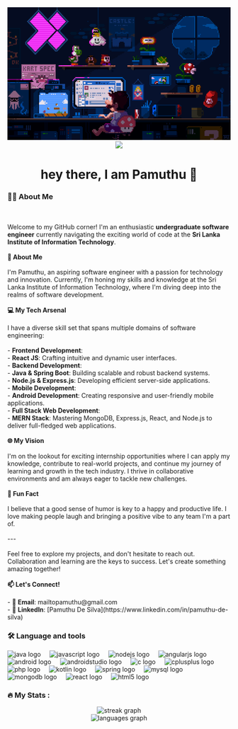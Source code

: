 <div align="center">
  <img  height="300" src="https://github.com/Pamuthu-De-Silva/Pamuthu-De-Silva/blob/8fd3d94c38d11b2cb82612f57a5a11c9ad938525/mario.gif" />
</div>

<div align="center">
  

</div>

<div align="center">
  <img src="https://visitor-badge.laobi.icu/badge?page_id=Pamuthu-De-Silva.Pamuthu-De-Silva&" />
</div>

<h1 align="center">hey there, I am Pamuthu 👋</h1>

<h3 align="left">👩‍💻  About Me</h3>

<p align="left"><br><br>Welcome to my GitHub corner! I'm an enthusiastic <b>undergraduate software engineer</b> currently navigating the exciting world of code at the <b>Sri Lanka Institute of Information Technology</b>. <br><br><b>🚀 About Me</b><br><br>I'm Pamuthu, an aspiring software engineer with a passion for technology and innovation. Currently, I'm honing my skills and knowledge at the Sri Lanka Institute of Information Technology, where I'm diving deep into the realms of software development.<br><br>
<b>💻 My Tech Arsenal</b><br><br>I have a diverse skill set that spans multiple domains of software engineering:<br><br>- <b>Frontend Development</b>: <br>  - <b>React JS</b>: Crafting intuitive and dynamic user interfaces.<br>- <b>Backend Development</b>: <br>  - <b>Java & Spring Boot</b>: Building scalable and robust backend systems.<br>  - <b>Node.js & Express.js</b>: Developing efficient server-side applications.<br>- <b>Mobile Development</b>: <br>  - <b>Android Development</b>: Creating responsive and user-friendly mobile applications.<br>- <b>Full Stack Web Development</b>: <br>  - <b>MERN Stack</b>: Mastering MongoDB, Express.js, React, and Node.js to deliver full-fledged web applications.<br><br>
<b>🌐 My Vision</b><br><br>I'm on the lookout for exciting internship opportunities where I can apply my knowledge, contribute to real-world projects, and continue my journey of learning and growth in the tech industry. I thrive in collaborative environments and am always eager to tackle new challenges.<br><br>
<b>🎉 Fun Fact</b><br><br>I believe that a good sense of humor is key to a happy and productive life. I love making people laugh and bringing a positive vibe to any team I'm a part of. <br><br>---<br><br>Feel free to explore my projects, and don't hesitate to reach out. Collaboration and learning are the keys to success. Let's create something amazing together!<br><br><b>📫 Let's Connect!</b><br><br>- 📧 <b>Email</b>: mailtopamuthu@gmail.com<br>- 💼 <b>LinkedIn</b>: [Pamuthu De Silva](https://www.linkedin.com/in/pamuthu-de-silva)</p>

<h3 align="left">🛠 Language and tools</h3>

<div align="left">
  <img src="https://cdn.jsdelivr.net/gh/devicons/devicon/icons/java/java-original.svg" height="40" alt="java logo" />
  <img width="12" />
  <img src="https://cdn.jsdelivr.net/gh/devicons/devicon/icons/javascript/javascript-original.svg" height="40" alt="javascript logo" />
  <img width="12" />
  <img src="https://cdn.jsdelivr.net/gh/devicons/devicon/icons/nodejs/nodejs-original.svg" height="40" alt="nodejs logo" />
  <img width="12" />
  <img src="https://cdn.jsdelivr.net/gh/devicons/devicon/icons/angularjs/angularjs-original.svg" height="40" alt="angularjs logo" />
  <img width="12" />
  <img src="https://cdn.jsdelivr.net/gh/devicons/devicon/icons/android/android-original.svg" height="40" alt="android logo" />
  <img width="12" />
  <img src="https://cdn.jsdelivr.net/gh/devicons/devicon/icons/androidstudio/androidstudio-original.svg" height="40" alt="androidstudio logo" />
  <img width="12" />
  <img src="https://cdn.jsdelivr.net/gh/devicons/devicon/icons/c/c-original.svg" height="40" alt="c logo" />
  <img width="12" />
  <img src="https://cdn.jsdelivr.net/gh/devicons/devicon/icons/cplusplus/cplusplus-original.svg" height="40" alt="cplusplus logo" />
  <img width="12" />
  <img src="https://cdn.jsdelivr.net/gh/devicons/devicon/icons/php/php-original.svg" height="40" alt="php logo" />
  <img width="12" />
  <img src="https://cdn.jsdelivr.net/gh/devicons/devicon/icons/kotlin/kotlin-original.svg" height="40" alt="kotlin logo" />
  <img width="12" />
  <img src="https://cdn.jsdelivr.net/gh/devicons/devicon/icons/spring/spring-original.svg" height="40" alt="spring logo" />
  <img width="12" />
  <img src="https://cdn.jsdelivr.net/gh/devicons/devicon/icons/mysql/mysql-original.svg" height="40" alt="mysql logo" />
  <img width="12" />
  <img src="https://cdn.jsdelivr.net/gh/devicons/devicon/icons/mongodb/mongodb-original.svg" height="40" alt="mongodb logo" />
  <img width="12" />
  <img src="https://cdn.jsdelivr.net/gh/devicons/devicon/icons/react/react-original.svg" height="40" alt="react logo" />
  <img width="12" />
  <img src="https://cdn.jsdelivr.net/gh/devicons/devicon/icons/html5/html5-original.svg" height="40" alt="html5 logo" />
</div>

<h3 align="left">🔥 My Stats :</h3>

<div align="center">
  <img src="https://streak-stats.demolab.com?user=Pamuthu-De-Silva&locale=en&mode=daily&theme=dark&hide_border=false&border_radius=5&order=3" height="220" alt="streak graph" />
</div>

<div align="center">
  <img src="https://github-readme-stats.vercel.app/api/top-langs?username=Pamuthu-De-Silva&locale=en&hide_title=false&layout=compact&card_width=320&langs_count=5&theme=dracula&hide_border=false&order=2" height="150" alt="languages graph" />
</div>
